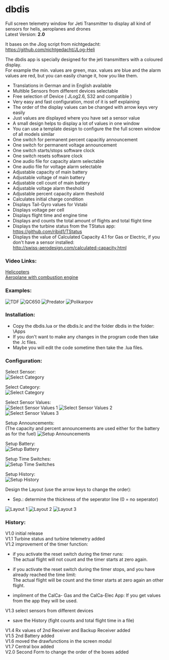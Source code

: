 # dbdis
Full screen telemetry window for Jeti Transmitter to display all kind of sensors for helis, aeroplanes and drones  
Latest Version: **2.0**

It bases on the Jlog script  from nichtgedacht: https://github.com/nichtgedacht/JLog-Heli 
  
The dbdis app is specially designed for the jeti transmitters with a coloured display.  
For example the min. values are green, max. values are blue and the alarm values are red, but you can easily change it, how you like them.  
  
* Translations in German and in English available
* Multible Sensors from different devices selectable  
* Free selection of Device ( JLog2.6, S32 and compatible ) 
* Very easy and fast configuration, most of it is self explaining
* The order of the display values can be changed with arrow keys very easily
* Just values are displayed where you have set a sensor value
* A small design helps to display a lot of values in one window
* You can use a template design to configure the the full screen window of all models similar
* One switch for permanent percent capacitiy announcement  
* One switch for permanent voltage announcement  
* One switch starts/stops software clock  
* One switch resets software clock  
* One audio file for capacity alarm selectable  
* One audio file for voltage alarm selectable  
* Adjustable capacity of main battery  
* Adjustable voltage of main battery  
* Adjustable cell count of main battery 
* Adjustable voltage alarm theshold  
* Adjustable percent capacity alarm theshold  
* Calculates initial charge condition  
* Displays Tail-Gyro values for Vstabi 
* Displays voltage per cell
* Displays flight time and engine time
* Displays and counts the total amount of flights and total flight time
* Displays the turbine status from the TStatus app: https://github.com/ribid1/TStatus
* Displays the value of Calculated Capacity 4.1 for Gas or Electric, if you don't have a sensor installed:  
http://swiss-aerodesign.com/calculated-capacity.html

### Video Links:
[Helicopters](https://youtu.be/Zso-oRc5-Y8)  
[Aeroplane with combustion engine](https://youtu.be/Qo8YZW3CySw)  


### Examples:  
![TDF](https://github.com/ribid1/dbdis/blob/master/TDF.jpg)
![QC650](https://github.com/ribid1/dbdis/blob/master/QC650.jpg)
![Predator](https://github.com/ribid1/dbdis/blob/master/Predator.jpg)
![Polikarpov](https://github.com/ribid1/dbdis/blob/master/Polikarpov.png)

### Installation:
* Copy the dbdis.lua or the dbdis.lc and the folder dbdis in the folder: \Apps
* If you don't want to make any changes in the program code then take the .lc files.
* Maybe you will edit the code sometime then take the .lua files.
  
### Configuration:  

Select Sensor:  
![Select Category](https://github.com/ribid1/dbdis/blob/master/Select%20Sensor.png)

Select Category:  
![Select Category](https://github.com/ribid1/dbdis/blob/master/Select%20Category.png)

Select Sensor Values:  
![Select Sensor Values 1](https://github.com/ribid1/dbdis/blob/master/Select%20Sensor%20Values%201.png)
![Select Sensor Values 2](https://github.com/ribid1/dbdis/blob/master/Select%20Sensor%20Values%202.png)
![Select Sensor Values 3](https://github.com/ribid1/dbdis/blob/master/Select%20Sensor%20Values%203.png)

Setup Announcements:  
(The capacity and percent announcements are used either for the battery as for the fuel)
![Setup Announcements](https://github.com/ribid1/dbdis/blob/master/Setup%20Announcements.png)

Setup Battery:  
![Setup Battery](https://github.com/ribid1/dbdis/blob/master/Setup%20Battery.png)

Setup Time Switches:  
![Setup Time Switches](https://github.com/ribid1/dbdis/blob/master/Setup%20Time%20Switches.png)

Setup History:  
![Setup History](https://github.com/ribid1/dbdis/blob/master/Setup%20History.png)

Design the Layout (use the arrow keys to change the order):  
- Sep.: determine the thickness of the seperator line (0 = no seperator)  

![Layout 1](https://github.com/ribid1/dbdis/blob/master/Layout_1.png)
![Layout 2](https://github.com/ribid1/dbdis/blob/master/Layout_2.png)
![Layout 3](https://github.com/ribid1/dbdis/blob/master/Layout_3.png)

### History:  
  
V1.0 initial release  
V1.1 Turbine status and turbine telemetry added  
V1.2 improvement of the timer function:
- if you activate the reset switch during the timer runs:  
    The actual flight will not count and the timer starts at zero again.    
- if you activate the reset switch during the timer stops, and you have already reached the time limit:  
    The actual flight will be count and the timer starts at zero again an other flight.  
    
- impliment of the CalCa- Gas and the CalCa-Elec App: If you get values from the app they will be used. 

V1.3 select sensors from different devices  
- save the History (fight counts and total flight time in a file) 
  
V1.4 Rx values of 2nd Receiver and Backup Receiver added  
V1.5 2nd Battery added  
V1.6 moved the drawfunctions in the screen modul  
V1.7 Central box added  
V2.0 Second Form to change the order of the boxes added  
